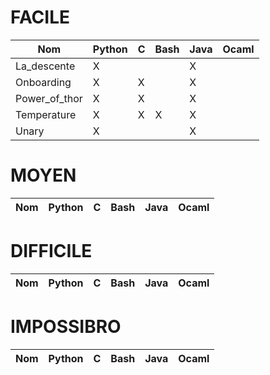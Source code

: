 # FACILE
Nom|Python|C|Bash|Java|Ocaml
---|---|---|---|---|---
La_descente|X| | |X| 
Onboarding|X|X||X| 
Power_of_thor|X|X||X| 
Temperature|X|X|X|X| 
Unary|X| | |X| 

# MOYEN
Nom|Python|C|Bash|Java|Ocaml
---|---|---|---|---|---

# DIFFICILE
Nom|Python|C|Bash|Java|Ocaml
---|---|---|---|---|---

# IMPOSSIBRO
Nom|Python|C|Bash|Java|Ocaml
---|---|---|---|---|---
